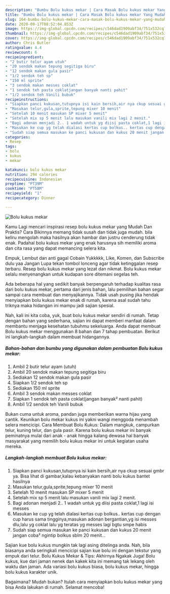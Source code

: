 ```yaml
---
description: "Bumbu Bolu kukus mekar | Cara Masak Bolu kukus mekar Yang Mudah Dan Praktis"
title: "Bumbu Bolu kukus mekar | Cara Masak Bolu kukus mekar Yang Mudah Dan Praktis"
slug: 164-bumbu-bolu-kukus-mekar-cara-masak-bolu-kukus-mekar-yang-mudah-dan-praktis
date: 2020-09-17T08:52:04.853Z
image: https://img-global.cpcdn.com/recipes/c546dad1909abf34/751x532cq70/bolu-kukus-mekar-foto-resep-utama.jpg
thumbnail: https://img-global.cpcdn.com/recipes/c546dad1909abf34/751x532cq70/bolu-kukus-mekar-foto-resep-utama.jpg
cover: https://img-global.cpcdn.com/recipes/c546dad1909abf34/751x532cq70/bolu-kukus-mekar-foto-resep-utama.jpg
author: Chris Butler
ratingvalue: 4.4
reviewcount: 6
recipeingredient:
- "2 butir telur ayam utuh"
- "20 sendok makan tepung segitiga biru"
- "12 sendok makan gula pasir"
- "1/2 sendok teh sp"
- "150 ml sprite"
- "3 sendok makan messes coklat"
- "1 sendok teh pasta coklatjangan banyak nanti pahit"
- "1/2 sendok teh Vanili bubuk"
recipeinstructions:
- "Siapkan panci kukusan,tutupnya isi kain bersih,air nya ckup sesuai gmbr ya. Bisa lihat di gambar,kalau kebanyakan nanti bolu kukus bantet hasilnya"
- "Masukan telur,gula,sprite,tepung mixer 10 menit"
- "Setelah 10 menit masukan SP mixer 5 menit"
- "Setelah mix sp 5 menit lalu masukan vanili mix lagi 2 menit."
- "Bagi adonan menjadi 2.. 1 wadah untuk yg diisi pasta coklat,1 lagi isi messes"
- "Masukan ke cup yg telah dialasi kertas cup bolkus.. kertas cup dengan cup harus sama tingginya,masukan adonan bergantian,yg isi messes dlu,lalu yg coklat lalu yg teratas yg messes lagi bgtu smpe habis"
- "Sudah siap semua masukan ke panci kukusan dan kukus 20 menit jangan coba² ngintip bolkus sblm 20 menit..."
categories:
- Resep
tags:
- bolu
- kukus
- mekar

katakunci: bolu kukus mekar 
nutrition: 294 calories
recipecuisine: Indonesian
preptime: "PT39M"
cooktime: "PT58M"
recipeyield: "1"
recipecategory: Dinner

---
```



![Bolu kukus mekar](https://img-global.cpcdn.com/recipes/c546dad1909abf34/751x532cq70/bolu-kukus-mekar-foto-resep-utama.jpg)

Kamu Lagi mencari inspirasi resep bolu kukus mekar yang Mudah Dan Praktis? Cara Bikinnya memang tidak susah dan tidak juga mudah. bila keliru mengolah maka hasilnya akan hambar dan justru cenderung tidak enak. Padahal bolu kukus mekar yang enak harusnya sih memiliki aroma dan cita rasa yang dapat memancing selera kita.

Empuk, Lembut dan anti gagal Cobain Yukkkkk, Like, Komen, dan Subscribe dulu yaa Jangan Lupa tekan tombol lonceng agar tidak ketinggalan resep terbaru. Resep bolu kukus mekar yang lezat dan nikmat. Bolu kukus mekar selalu menyenangkan untuk kudapan sore ditemani segelas teh.

Ada beberapa hal yang sedikit banyak berpengaruh terhadap kualitas rasa dari bolu kukus mekar, pertama dari jenis bahan, lalu pemilihan bahan segar sampai cara membuat dan menyajikannya. Tidak usah pusing jika hendak menyiapkan bolu kukus mekar enak di rumah, karena asal sudah tahu triknya maka hidangan ini mampu jadi sajian spesial.


Nah, kali ini kita coba, yuk, buat bolu kukus mekar sendiri di rumah. Tetap dengan bahan yang sederhana, sajian ini dapat memberi manfaat dalam membantu menjaga kesehatan tubuhmu sekeluarga. Anda dapat membuat Bolu kukus mekar menggunakan 8 bahan dan 7 tahap pembuatan. Berikut ini langkah-langkah dalam membuat hidangannya.

<!--inarticleads1-->

##### Bahan-bahan dan bumbu yang digunakan dalam pembuatan Bolu kukus mekar:

1. Ambil 2 butir telur ayam (utuh)
1. Ambil 20 sendok makan tepung segitiga biru
1. Sediakan 12 sendok makan gula pasir
1. Siapkan 1/2 sendok teh sp
1. Sediakan 150 ml sprite
1. Ambil 3 sendok makan messes coklat
1. Siapkan 1 sendok teh pasta coklat(jangan banyak² nanti pahit)
1. Ambil 1/2 sendok teh Vanili bubuk


Bukan cuma untuk aroma, pandan juga memberikan warna hijau yang cantik. Keunikan bolu mekar kukus ini yakni wangi menggoda menambah selera mencicipi. Cara Membuat Bolu Kukus: Dalam mangkuk, campurkan telur, kuning telur, dan gula pasir. Karena bolu kukus mekar ini banyak peminatnya mulai dari anak - anak hingga kalang dewasa hal banyak masyarakat yang memilih bolu kukus mekar ini untuk kegiatan usaha mereka. 

<!--inarticleads2-->

##### Langkah-langkah membuat Bolu kukus mekar:

1. Siapkan panci kukusan,tutupnya isi kain bersih,air nya ckup sesuai gmbr ya. Bisa lihat di gambar,kalau kebanyakan nanti bolu kukus bantet hasilnya
1. Masukan telur,gula,sprite,tepung mixer 10 menit
1. Setelah 10 menit masukan SP mixer 5 menit
1. Setelah mix sp 5 menit lalu masukan vanili mix lagi 2 menit.
1. Bagi adonan menjadi 2.. 1 wadah untuk yg diisi pasta coklat,1 lagi isi messes
1. Masukan ke cup yg telah dialasi kertas cup bolkus.. kertas cup dengan cup harus sama tingginya,masukan adonan bergantian,yg isi messes dlu,lalu yg coklat lalu yg teratas yg messes lagi bgtu smpe habis
1. Sudah siap semua masukan ke panci kukusan dan kukus 20 menit jangan coba² ngintip bolkus sblm 20 menit...


Sajian kue bolu kukus mungkin tak lagi asing ditelinga anda. Nah, bila biasanya anda seringkali mencicipi sajian kue bolu ini dengan tekstur yang empuk dari telur. Bolu Kukus Mekar &amp; Tips: Akhirnya Ngakak Juga! Bolu kukus, kue dari jaman nenek dan kakek kita ini memang tak lekang oleh waktu dan jaman. Ada variasi bolu kukus biasa, bolu kukus mekar, hingga bolu kukus karakter unik. 

Bagaimana? Mudah bukan? Itulah cara menyiapkan bolu kukus mekar yang bisa Anda lakukan di rumah. Selamat mencoba!
